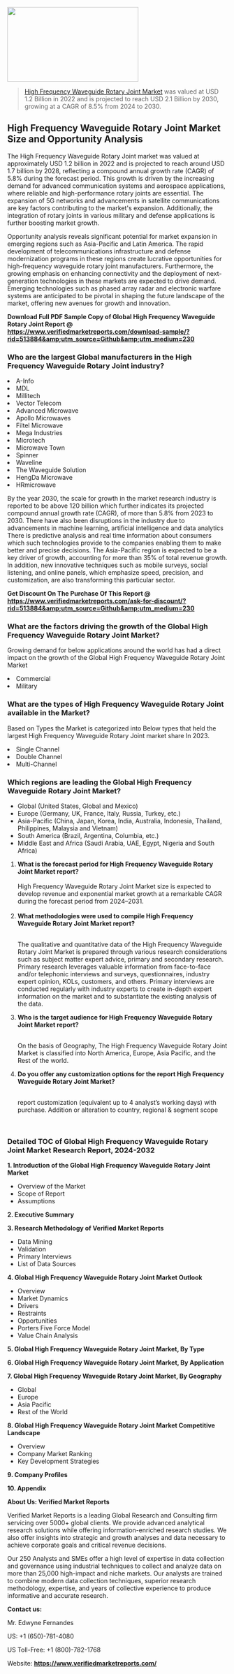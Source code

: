 <img src="https://ffe5etoiles.com/wp-content/uploads/2024/12/MST1-300x171.png" alt="" width="300" height="171" class="alignnone size-medium wp-image-20088" /><blockquote><p><p><a href="https://www.verifiedmarketreports.com/download-sample/?rid=513884&utm_source=Github&utm_medium=230" target="_blank">High Frequency Waveguide Rotary Joint Market</a> was valued at USD 1.2 Billion in 2022 and is projected to reach USD 2.1 Billion by 2030, growing at a CAGR of 8.5% from 2024 to 2030.</p></blockquote><p><h2>High Frequency Waveguide Rotary Joint Market Size and Opportunity Analysis</h2><p>The High Frequency Waveguide Rotary Joint market was valued at approximately USD 1.2 billion in 2022 and is projected to reach around USD 1.7 billion by 2028, reflecting a compound annual growth rate (CAGR) of 5.8% during the forecast period. This growth is driven by the increasing demand for advanced communication systems and aerospace applications, where reliable and high-performance rotary joints are essential. The expansion of 5G networks and advancements in satellite communications are key factors contributing to the market's expansion. Additionally, the integration of rotary joints in various military and defense applications is further boosting market growth.</p><p>Opportunity analysis reveals significant potential for market expansion in emerging regions such as Asia-Pacific and Latin America. The rapid development of telecommunications infrastructure and defense modernization programs in these regions create lucrative opportunities for high-frequency waveguide rotary joint manufacturers. Furthermore, the growing emphasis on enhancing connectivity and the deployment of next-generation technologies in these markets are expected to drive demand. Emerging technologies such as phased array radar and electronic warfare systems are anticipated to be pivotal in shaping the future landscape of the market, offering new avenues for growth and innovation.</p></p><p class=""><strong>Download Full PDF Sample Copy of Global High Frequency Waveguide Rotary Joint Report @ <a href="https://www.verifiedmarketreports.com/download-sample/?rid=513884&amp;utm_source=Github&amp;utm_medium=230" target="_blank">https://www.verifiedmarketreports.com/download-sample/?rid=513884&amp;utm_source=Github&amp;utm_medium=230</a></strong></p><h3 id="" class="">Who are the largest Global manufacturers in the High Frequency Waveguide Rotary Joint industry?</h3><p><li>A-Info</li><li> MDL</li><li> Millitech</li><li> Vector Telecom</li><li> Advanced Microwave</li><li> Apollo Microwaves</li><li> Filtel Microwave</li><li> Mega Industries</li><li> Microtech</li><li> Microwave Town</li><li> Spinner</li><li> Waveline</li><li> The Waveguide Solution</li><li> HengDa Microwave</li><li> HRmicrowave</li></p><div class=""><div class="" dir="" data-message-author-role="" data-message-id="" data-message-model-slug=""><div class=""><div class=""><div class=""><div class="" dir="" data-message-author-role="" data-message-id="" data-message-model-slug=""><div class=""><div class=""><p>By the year 2030, the scale for growth in the market research industry is reported to be above 120 billion which further indicates its projected compound annual growth rate (CAGR), of more than 5.8% from 2023 to 2030. There have also been disruptions in the industry due to advancements in machine learning, artificial intelligence and data analytics There is predictive analysis and real time information about consumers which such technologies provide to the companies enabling them to make better and precise decisions. The Asia-Pacific region is expected to be a key driver of growth, accounting for more than 35% of total revenue growth. In addition, new innovative techniques such as mobile surveys, social listening, and online panels, which emphasize speed, precision, and customization, are also transforming this particular sector.</p><p><strong>Get Discount On The Purchase Of This Report @&nbsp; <a href="https://www.verifiedmarketreports.com/ask-for-discount/?rid=513884&amp;utm_source=Github&amp;utm_medium=230" target="_blank">https://www.verifiedmarketreports.com/ask-for-discount/?rid=513884&amp;utm_source=Github&amp;utm_medium=230</a></strong></p></div></div></div></div></div></div></div></div><h3 id="" class="">What are the factors driving the growth of the Global High Frequency Waveguide Rotary Joint Market?</h3><p id="" class="">Growing demand for below applications around the world has had a direct impact on the growth of the Global High Frequency Waveguide Rotary Joint Market</p><p id="" class=""><li>Commercial</li><li> Military</li></p><h3 id="" class="">What are the types of High Frequency Waveguide Rotary Joint available in the Market?</h3><p id="" class="">Based on Types the Market is categorized into Below types that held the largest High Frequency Waveguide Rotary Joint market share In 2023.</p><p id="" class=""><li>Single Channel</li><li> Double Channel</li><li> Multi-Channel</li></p><h3 id="" class="">Which regions are leading the Global High Frequency Waveguide Rotary Joint Market?</h3><ul><li>Global (United States, Global and Mexico)</li><li>Europe (Germany, UK, France, Italy, Russia, Turkey, etc.)</li><li>Asia-Pacific (China, Japan, Korea, India, Australia, Indonesia, Thailand, Philippines, Malaysia and Vietnam)</li><li>South America (Brazil, Argentina, Columbia, etc.)</li><li>Middle East and Africa (Saudi Arabia, UAE, Egypt, Nigeria and South Africa)</li></ul><p><ol><li><strong>What is the forecast period for High Frequency Waveguide Rotary Joint Market report?<br /></strong><br /><span data-sheets-root="1" data-sheets-value="{&quot;1&quot;:2,&quot;2&quot;:&quot;XXXX size is expected to develop revenue and exponential market growth at a remarkable CAGR during the forecast period from 2024&ndash;2030.&quot;}" data-sheets-userformat="{&quot;2&quot;:12674,&quot;4&quot;:{&quot;1&quot;:2,&quot;2&quot;:16776960},&quot;10&quot;:2,&quot;11&quot;:0,&quot;15&quot;:&quot;Arial&quot;,&quot;16&quot;:12}">High Frequency Waveguide Rotary Joint Market size is expected to develop revenue and exponential market growth at a remarkable CAGR during the forecast period from 2024&ndash;2031.</span><br /><br /></li><li><strong>What methodologies were used to compile High Frequency Waveguide Rotary Joint Market report?<br /><br /></strong><p>The qualitative and quantitative data of the&nbsp;High Frequency Waveguide Rotary Joint Market is prepared through various research considerations such as subject matter expert advice, primary and secondary research. Primary research leverages valuable information from face-to-face and/or telephonic interviews and surveys, questionnaires, industry expert opinion, KOLs, customers, and others. Primary interviews are conducted regularly with industry experts to create in-depth expert information on the market and to substantiate the existing analysis of the data.&nbsp;</p></li><li><strong>Who is the target audience for High Frequency Waveguide Rotary Joint Market report?<br /><br /></strong><p>On the basis of Geography, The&nbsp;High Frequency Waveguide Rotary Joint Market is classified into North America, Europe, Asia Pacific, and the Rest of the world.</p></li><li><strong>Do you offer any customization options for the report High Frequency Waveguide Rotary Joint Market?<br /><br /></strong><p>report customization (equivalent up to 4 analyst&rsquo;s working days) with purchase. Addition or alteration to country, regional &amp; segment scope</p><p>&nbsp;</p></li></ol></p><h3 id="" class="">Detailed TOC of Global High Frequency Waveguide Rotary Joint Market Research Report, 2024-2032</h3><p id="" class=""><strong>1. Introduction of the Global High Frequency Waveguide Rotary Joint Market</strong></p><ul><li>Overview of the Market</li><li>Scope of Report</li><li>Assumptions</li></ul><p id="" class=""><strong>2. Executive Summary</strong></p><p id="" class=""><strong>3. Research Methodology of&nbsp;Verified Market Reports</strong></p><ul><li>Data Mining</li><li>Validation</li><li>Primary Interviews</li><li>List of Data Sources</li></ul><p id="" class=""><strong>4. Global High Frequency Waveguide Rotary Joint Market Outlook</strong></p><ul><li>Overview</li><li>Market Dynamics</li><li>Drivers</li><li>Restraints</li><li>Opportunities</li><li>Porters Five Force Model</li><li>Value Chain Analysis</li></ul><p id="" class=""><strong>5. Global High Frequency Waveguide Rotary Joint Market, By&nbsp;Type</strong></p><p id="" class=""><strong>6. Global High Frequency Waveguide Rotary Joint Market, By Application</strong></p><p id="" class=""><strong>7. Global High Frequency Waveguide Rotary Joint Market, By Geography</strong></p><ul><li>Global</li><li>Europe</li><li>Asia Pacific</li><li>Rest of the World</li></ul><p id="" class=""><strong>8. Global High Frequency Waveguide Rotary Joint Market Competitive Landscape</strong></p><ul><li>Overview</li><li>Company Market Ranking</li><li>Key Development Strategies</li></ul><p id="" class=""><strong>9. Company Profiles</strong></p><p id="" class=""><strong>10. Appendix</strong></p><p id="" class=""><strong>About Us: Verified Market Reports</strong></p><p id="" class="">Verified Market Reports is a leading Global Research and Consulting firm servicing over 5000+ global clients. We provide advanced analytical research solutions while offering information-enriched research studies. We also offer insights into strategic and growth analyses and data necessary to achieve corporate goals and critical revenue decisions.</p><p id="" class="">Our 250 Analysts and SMEs offer a high level of expertise in data collection and governance using industrial techniques to collect and analyze data on more than 25,000 high-impact and niche markets. Our analysts are trained to combine modern data collection techniques, superior research methodology, expertise, and years of collective experience to produce informative and accurate research.</p><p id="" class=""><strong>Contact us:</strong></p><p id="" class="">Mr. Edwyne Fernandes</p><p id="" class="">US: +1 (650)-781-4080</p><p id="" class="">US Toll-Free: +1 (800)-782-1768</p><p id="" class="">Website: <a target="" data-test-app-aware-link=""><strong>https://www.verifiedmarketreports.com/</strong></a></p>
